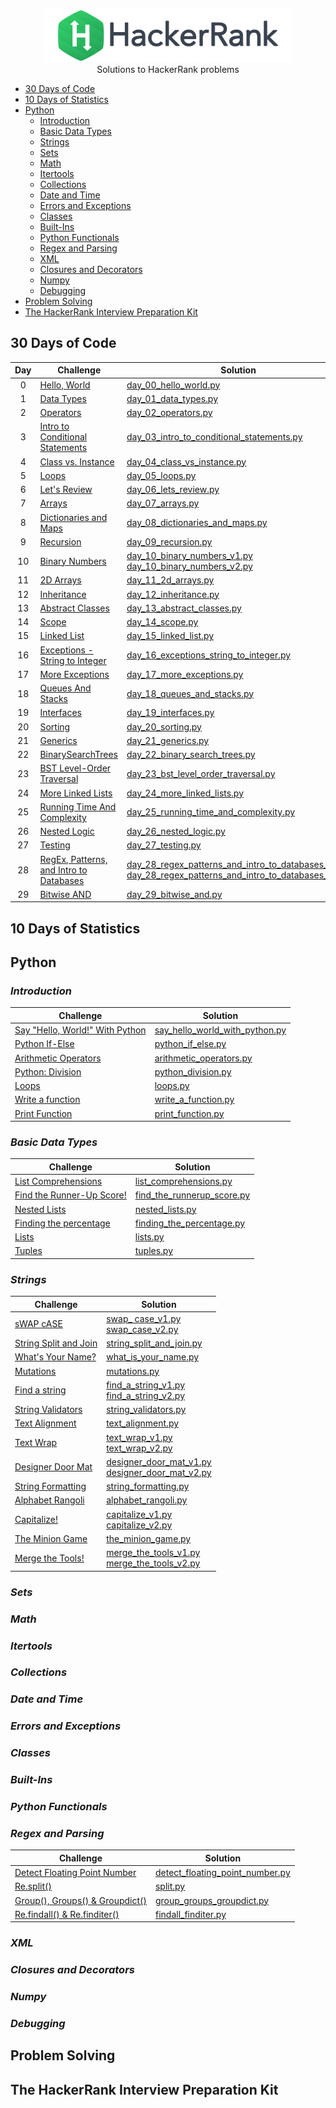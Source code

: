 <p align="center">
    <a href="https://www.hackerrank.com/m__p__">
        <img height=85 src="https://github.com/butterflylady/hackerrank/blob/master/images/hackerRankLogo.svg">
    </a>
    <br>Solutions to HackerRank problems
</p>

* [30 Days of Code](#30-days-of-code)
* [10 Days of Statistics](#10-days-of-statistics)
* [Python](#python)
    - [Introduction](#introduction)
    - [Basic Data Types](#basic-data-types)
    - [Strings](#strings)
    - [Sets](#sets)
    - [Math](#math)
    - [Itertools](#itertools)
    - [Collections](#collections)
    - [Date and Time](#date-and-time)
    - [Errors and Exceptions](#rrrors-and-exceptions)
    - [Classes](#classes)
    - [Built-Ins](#built-ins)
    - [Python Functionals](#python-functionals)
    - [Regex and Parsing](#regex-and-parsing)
    - [XML](#xml)
    - [Closures and Decorators](#closures-and-decorators)
    - [Numpy](#numpy)
    - [Debugging](#debugging)
* [Problem Solving](#problem-solving)
* [The HackerRank Interview Preparation Kit](#the-hackerrank-interview-p[reparation-kit)

    


## 30 Days of Code

| Day | Challenge | Solution |
|:---:|---|---|
| 0 | [Hello, World](https://www.hackerrank.com/challenges/30-hello-world/problem) | [day_00_hello_world.py](https://github.com/butterflylady/hackerrank/blob/master/Python/30%20Days%20of%20Code/day_00_hello_world.py) |
| 1 | [Data Types](https://www.hackerrank.com/challenges/30-data-types/problem) | [day_01_data_types.py](https://github.com/butterflylady/hackerrank/blob/master/Python/30%20Days%20of%20Code/day_01_data_types.py) |
| 2 | [Operators](https://www.hackerrank.com/challenges/30-operators/problem) | [day_02_operators.py](https://github.com/butterflylady/hackerrank/blob/master/Python/30%20Days%20of%20Code/day_02_operators.py) |
| 3 | [Intro to Conditional Statements](https://www.hackerrank.com/challenges/30-conditional-statements/problem)| [day_03_intro_to_conditional_statements.py](https://github.com/butterflylady/hackerrank/blob/master/Python/30%20Days%20of%20Code/day_03_intro_to_conditional_statements.py) |
| 4 | [Class vs. Instance](https://www.hackerrank.com/challenges/30-class-vs-instance/problem)| [day_04_class_vs_instance.py](https://github.com/butterflylady/hackerrank/blob/master/Python/30%20Days%20of%20Code/day_04_class_vs_instance.py) |
| 5 | [Loops](https://www.hackerrank.com/challenges/30-loops/problem) | [day_05_loops.py](https://github.com/butterflylady/hackerrank/blob/master/Python/30%20Days%20of%20Code/day_05_loops.py) |
| 6 | [Let's Review](https://www.hackerrank.com/challenges/30-review-loop/problem) | [day_06_lets_review.py](https://github.com/butterflylady/hackerrank/blob/master/Python/30%20Days%20of%20Code/day_06_lets_review.py) |
| 7 | [Arrays](https://www.hackerrank.com/challenges/30-arrays/problem) | [day_07_arrays.py](https://github.com/butterflylady/hackerrank/blob/master/Python/30%20Days%20of%20Code/day_07_arrays.py) |
| 8 | [Dictionaries and Maps](https://www.hackerrank.com/challenges/30-dictionaries-and-maps/problem) | [day_08_dictionaries_and_maps.py](https://github.com/butterflylady/hackerrank/blob/master/Python/30%20Days%20of%20Code/day_08_dictionaries_and_maps.py) |
| 9 | [Recursion](https://www.hackerrank.com/challenges/30-recursion/problem) | [day_09_recursion.py](https://github.com/butterflylady/hackerrank/blob/master/Python/30%20Days%20of%20Code/day_09_recursion.py) |
| 10 | [Binary Numbers](https://www.hackerrank.com/challenges/30-binary-numbers/problem) | [day_10_binary_numbers_v1.py](https://github.com/butterflylady/hackerrank/blob/master/Python/30%20Days%20of%20Code/day_10_binary_numbers_v1.py)<br /> [day_10_binary_numbers_v2.py](https://github.com/butterflylady/hackerrank/blob/master/Python/30%20Days%20of%20Code/day_10_binary_numbers_v2.py) |
| 11 | [2D Arrays](https://www.hackerrank.com/challenges/30-2d-arrays/problem) | [day_11_2d_arrays.py](https://github.com/butterflylady/hackerrank/blob/master/Python/30%20Days%20of%20Code/day_11_2d_arrays.py) |
| 12 | [Inheritance](https://www.hackerrank.com/challenges/30-inheritance/problem) | [day_12_inheritance.py](https://github.com/butterflylady/hackerrank/blob/master/Python/30%20Days%20of%20Code/day_12_inheritance.py) |
| 13 | [Abstract Classes](https://www.hackerrank.com/challenges/30-abstract-classes/problem) | [day_13_abstract_classes.py](https://github.com/butterflylady/hackerrank/blob/master/Python/30%20Days%20of%20Code/day_13_abstract_classes.py) |
| 14 | [Scope](https://www.hackerrank.com/challenges/30-scope/problem) | [day_14_scope.py](https://github.com/butterflylady/hackerrank/blob/master/Python/30%20Days%20of%20Code/day_14_scope.py) |
| 15 | [Linked List](https://www.hackerrank.com/challenges/30-linked-list/problem) | [day_15_linked_list.py](https://github.com/butterflylady/hackerrank/blob/master/Python/30%20Days%20of%20Code/day_15_linked_list.py) |
| 16 | [Exceptions - String to Integer](https://www.hackerrank.com/challenges/30-exceptions-string-to-integer/problem) | [day_16_exceptions_string_to_integer.py](https://github.com/butterflylady/hackerrank/blob/master/Python/30%20Days%20of%20Code/day_16_exceptions_string_to_integer.py) |
| 17 | [More Exceptions](https://www.hackerrank.com/challenges/30-more-exceptions/problem) | [day_17_more_exceptions.py](https://github.com/butterflylady/hackerrank/blob/master/Python/30%20Days%20of%20Code/day_17_more_exceptions.py) |
| 18 | [Queues And Stacks](https://www.hackerrank.com/challenges/30-queues-stacks/problem) | [day_18_queues_and_stacks.py](https://github.com/butterflylady/hackerrank/blob/master/Python/30%20Days%20of%20Code/day_18_queues_and_stacks.py) |
| 19 | [Interfaces](https://www.hackerrank.com/challenges/30-interfaces/problem) | [day_19_interfaces.py](https://github.com/butterflylady/hackerrank/blob/master/Python/30%20Days%20of%20Code/day_19_interfaces.py) |
| 20 | [Sorting](https://www.hackerrank.com/challenges/30-sorting/problem) | [day_20_sorting.py](https://github.com/butterflylady/hackerrank/blob/master/Python/30%20Days%20of%20Code/day_20_sorting.py) |
| 21 | [Generics](https://www.hackerrank.com/challenges/30-generics/problem) | [day_21_generics.py](https://github.com/butterflylady/hackerrank/blob/master/Python/30%20Days%20of%20Code/day_21_generics.py) |
| 22 | [BinarySearchTrees](https://www.hackerrank.com/challenges/30-binary-search-trees/problem) | [day_22_binary_search_trees.py](https://github.com/butterflylady/hackerrank/blob/master/Python/30%20Days%20of%20Code/day_22_binary_search_trees.py) |
| 23 | [BST Level-Order Traversal](https://www.hackerrank.com/challenges/30-binary-trees/problem) | [day_23_bst_level_order_traversal.py](https://github.com/butterflylady/hackerrank/blob/master/Python/30%20Days%20of%20Code/day_23_bst_level_order_traversal.py) |
| 24 | [More Linked Lists](https://www.hackerrank.com/challenges/30-linked-list-deletion/problem) | [day_24_more_linked_lists.py](https://github.com/butterflylady/hackerrank/blob/master/Python/30%20Days%20of%20Code/day_24_more_linked_lists.py) |
| 25 | [Running Time And Complexity](https://www.hackerrank.com/challenges/30-running-time-and-complexity/problem) | [day_25_running_time_and_complexity.py](https://github.com/butterflylady/hackerrank/blob/master/Python/30%20Days%20of%20Code/day_25_running_time_and_complexity.py)
| 26 | [Nested Logic](https://www.hackerrank.com/challenges/30-nested-logic/problem) | [day_26_nested_logic.py](https://github.com/butterflylady/hackerrank/blob/master/Python/30%20Days%20of%20Code/day_26_nested_logic.py)
| 27 | [Testing](https://www.hackerrank.com/challenges/30-testing/problem) | [day_27_testing.py](https://github.com/butterflylady/hackerrank/blob/master/Python/30%20Days%20of%20Code/day_27_testing.py)
| 28 | [RegEx, Patterns, and Intro to Databases](https://www.hackerrank.com/challenges/30-regex-patterns/problem) | [day_28_regex_patterns_and_intro_to_databases_v1.py](https://github.com/butterflylady/hackerrank/blob/master/Python/30%20Days%20of%20Code/day_28_regex_patterns_and_intro_to_databases_v1.py)<br />[day_28_regex_patterns_and_intro_to_databases_v2.py](https://github.com/butterflylady/hackerrank/blob/master/Python/30%20Days%20of%20Code/day_28_regex_patterns_and_intro_to_databases_v2.py)
| 29 | [Bitwise AND](https://www.hackerrank.com/challenges/30-bitwise-and/problem) | [day_29_bitwise_and.py](https://github.com/butterflylady/hackerrank/blob/master/Python/30%20Days%20of%20Code/day_29_bitwise_and.py)


## 10 Days of Statistics

## Python

### *Introduction*
| Challenge | Solution |
|---|---|
| [Say "Hello, World!" With Python](https://www.hackerrank.com/challenges/py-hello-world/problem) | [say_hello_world_with_python.py](https://github.com/butterflylady/hackerrank/blob/master/Python/Python/Introduction/say_hello_world_with_python.py) |
| [Python If-Else](https://www.hackerrank.com/challenges/py-if-else/problem) | [python_if_else.py](https://github.com/butterflylady/hackerrank/blob/master/Python/Python/Introduction/python_if_else.py) |
| [Arithmetic Operators](https://www.hackerrank.com/challenges/python-arithmetic-operators/problem) | [arithmetic_operators.py](https://github.com/butterflylady/hackerrank/blob/master/Python/Python/Introduction/arithmetic_operators.py) |
| [Python: Division](https://www.hackerrank.com/challenges/python-division/problem) | [python_division.py](https://github.com/butterflylady/hackerrank/blob/master/Python/Python/Introduction/python_division.py) |
| [Loops](https://www.hackerrank.com/challenges/python-loops/problem) | [loops.py](https://github.com/butterflylady/hackerrank/blob/master/Python/Python/Introduction/loops.py) |
| [Write a function](https://www.hackerrank.com/challenges/write-a-function/problem) | [write_a_function.py](https://github.com/butterflylady/hackerrank/blob/master/Python/Python/Introduction/write_a_function.py) |
| [Print Function](https://www.hackerrank.com/challenges/python-print/problem) | [print_function.py](https://github.com/butterflylady/hackerrank/blob/master/Python/Python/Introduction/print_function.py) |

### *Basic Data Types*
| Challenge | Solution |
|---|---|
| [List Comprehensions](https://www.hackerrank.com/challenges/list-comprehensions/problem) | [list_comprehensions.py](https://github.com/butterflylady/hackerrank/blob/master/Python/Python/Basic%20Data%20Types/list_comprehensions.py) |
| [Find the Runner-Up Score!](https://www.hackerrank.com/challenges/find-second-maximum-number-in-a-list/problem) | [find_the_runnerup_score.py](https://github.com/butterflylady/hackerrank/blob/master/Python/Python/Basic%20Data%20Types/find_the_runnerup_score.py) |
| [Nested Lists](https://www.hackerrank.com/challenges/nested-list/problem) | [nested_lists.py](https://github.com/butterflylady/hackerrank/blob/master/Python/Python/Basic%20Data%20Types/nested_lists.py) |
| [Finding the percentage](https://www.hackerrank.com/challenges/finding-the-percentage/problem) | [finding_the_percentage.py](https://github.com/butterflylady/hackerrank/blob/master/Python/Python/Basic%20Data%20Types/finding_the_percentage.py) |
| [Lists](https://www.hackerrank.com/challenges/python-lists/problem) | [lists.py](https://github.com/butterflylady/hackerrank/blob/master/Python/Python/Basic%20Data%20Types/lists.py) |
| [Tuples](https://www.hackerrank.com/challenges/python-tuples/problem) | [tuples.py](https://github.com/butterflylady/hackerrank/blob/master/Python/Python/Basic%20Data%20Types/tuples.py) |

### *Strings*
| Challenge | Solution |
|---|---|
| [sWAP cASE](https://www.hackerrank.com/challenges/swap-case/problem) | [swap_ case_v1.py](https://github.com/butterflylady/hackerrank/blob/master/Python/Python/Strings/swap_%20case_v1.py)<br />[swap_case_v2.py](https://github.com/butterflylady/hackerrank/blob/master/Python/Python/Strings/swap_case_v2.py) |
| [String Split and Join](https://www.hackerrank.com/challenges/python-string-split-and-join/problem) | [string_split_and_join.py](https://github.com/butterflylady/hackerrank/blob/master/Python/Python/Strings/string_split_and_join.py) |
| [What's Your Name?](https://www.hackerrank.com/challenges/whats-your-name/problem) | [what_is_your_name.py](https://github.com/butterflylady/hackerrank/blob/master/Python/Python/Strings/what_is_your_name.py) |
| [Mutations](https://www.hackerrank.com/challenges/python-mutations/problem) | [mutations.py](https://github.com/butterflylady/hackerrank/blob/master/Python/Python/Strings/mutations.py) |
| [Find a string](https://www.hackerrank.com/challenges/find-a-string/problem) | [find_a_string_v1.py](https://github.com/butterflylady/hackerrank/blob/master/Python/Python/Strings/find_a_string_v1.py)<br />[find_a_string_v2.py](https://github.com/butterflylady/hackerrank/blob/master/Python/Python/Strings/find_a_string_v2.py) |
| [String Validators](https://www.hackerrank.com/challenges/string-validators/problem) | [string_validators.py](https://github.com/butterflylady/hackerrank/blob/master/Python/Python/Strings/string_validators.py) |
| [Text Alignment](https://www.hackerrank.com/challenges/text-alignment/problem) | [text_alignment.py](https://github.com/butterflylady/hackerrank/blob/master/Python/Python/Strings/text_alignment.py) |
| [Text Wrap](https://www.hackerrank.com/challenges/text-wrap/problem) | [text_wrap_v1.py](https://github.com/butterflylady/hackerrank/blob/master/Python/Python/Strings/text_wrap_v1.py)<br />[text_wrap_v2.py](https://github.com/butterflylady/hackerrank/blob/master/Python/Python/Strings/text_wrap_v2.py) |
| [Designer Door Mat](https://www.hackerrank.com/challenges/designer-door-mat/problem) | [designer_door_mat_v1.py](https://github.com/butterflylady/hackerrank/blob/master/Python/Python/Strings/designer_door_mat_v1.py)<br />[designer_door_mat_v2.py](https://github.com/butterflylady/hackerrank/blob/master/Python/Python/Strings/designer_door_mat_v2.py) |
| [String Formatting](https://www.hackerrank.com/challenges/python-string-formatting/problem) | [string_formatting.py](https://github.com/butterflylady/hackerrank/blob/master/Python/Python/Strings/string_formatting.py) |
| [Alphabet Rangoli](https://www.hackerrank.com/challenges/alphabet-rangoli/problem) | [alphabet_rangoli.py](https://github.com/butterflylady/hackerrank/blob/master/Python/Python/Strings/alphabet_rangoli.py) |
| [Capitalize!](https://www.hackerrank.com/challenges/capitalize/problem) | [capitalize_v1.py](https://github.com/butterflylady/hackerrank/blob/master/Python/Python/Strings/capitalize_v1.py)<br />[capitalize_v2.py](https://github.com/butterflylady/hackerrank/blob/master/Python/Python/Strings/capitalize_v2.py) |
| [The Minion Game](https://www.hackerrank.com/challenges/the-minion-game/problem) | [the_minion_game.py](https://github.com/butterflylady/hackerrank/blob/master/Python/Python/Strings/the_minion_game.py) |
| [Merge the Tools!](https://www.hackerrank.com/challenges/merge-the-tools/problem) | [merge_the_tools_v1.py](https://github.com/butterflylady/hackerrank/blob/master/Python/Python/Strings/merge_the_tools_v1.py)<br />[merge_the_tools_v2.py](https://github.com/butterflylady/hackerrank/blob/master/Python/Python/Strings/merge_the_tools_v2.py) |



### *Sets*

### *Math*

### *Itertools*

### *Collections*

### *Date and Time*

### *Errors and Exceptions*

### *Classes*

### *Built-Ins*

### *Python Functionals*

### *Regex and Parsing*
| Challenge | Solution |
|---|---|
| [Detect Floating Point Number](https://www.hackerrank.com/challenges/introduction-to-regex/problem) | [detect_floating_point_number.py](https://github.com/butterflylady/hackerrank/blob/master/Python/Python/Regex%20and%20Parsing/detect_floating_point_number.py) |
| [Re.split()](https://www.hackerrank.com/challenges/re-split/problem) | [split.py](https://github.com/butterflylady/hackerrank/blob/master/Python/Python/Regex%20and%20Parsing/split.py) |
| [Group(), Groups() & Groupdict()](https://www.hackerrank.com/challenges/re-group-groups/problem) | [group_groups_groupdict.py](https://github.com/butterflylady/hackerrank/blob/master/Python/Python/Regex%20and%20Parsing/group_groups_groupdict.py) |
| [Re.findall() & Re.finditer()](https://www.hackerrank.com/challenges/re-findall-re-finditer/problem) | [findall_finditer.py](https://github.com/butterflylady/hackerrank/blob/master/Python/Python/Regex%20and%20Parsing/findall_finditer.py) |

### *XML*

### *Closures and Decorators*

### *Numpy*

### *Debugging*

## Problem Solving

## The HackerRank Interview Preparation Kit

